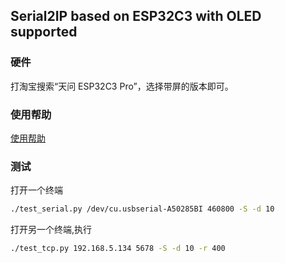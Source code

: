 
## Serial2IP based on ESP32C3 with OLED supported


### 硬件 

打淘宝搜索“天问 ESP32C3 Pro”，选择带屏的版本即可。

### 使用帮助


[使用帮助](docs/user_guide.md)


### 测试 


打开一个终端 

```sh
./test_serial.py /dev/cu.usbserial-A50285BI 460800 -S -d 10

```

打开另一个终端,执行 

```sh
./test_tcp.py 192.168.5.134 5678 -S -d 10 -r 400
```
